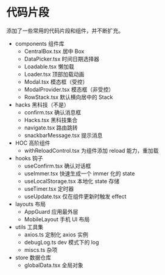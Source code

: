 # 代码片段

添加了一些常用的代码片段和组件，并不断扩充。

- components 组件库
  - CentralBox.tsx 居中 Box
  - DataPicker.tsx 时间日期选择器
  - Loadable.tsx 懒加载
  - Loader.tsx 顶部加载动画
  - Modal.tsx 模态框（受控）
  - ModalProvider.tsx 模态框（非受控）
  - RowStack.tsx 默认横向居中的 Stack
- hacks 黑科技（不是）
  - confirm.tsx 确认消息框
  - Hacks.tsx 黑科技集合
  - navigate.tsx 路由跳转
  - snackbarMessage.tsx 提示消息
- HOC 高阶组件
  - withReloadControl.tsx 为组件添加 reload 能力，重加载
- hooks 钩子
  - useConfirm.tsx 确认对话框
  - useImmer.tsx 快速生成一个 immer 化的 state
  - useLocalStorage.tsx 本地化 state 存储
  - useTimer.tsx 定时器
  - useUpdate.tsx 仅在组件更新时触发 effect
- layouts 布局
  - AppGuard 应用最外层
  - MobileLayout 手机 UI 布局
- utils 工具集
  - axios.ts 定制化 axios 实例
  - debugLog.ts dev 模式下的 log
  - miscs.ts 杂项
- store 数据仓库
  - globalData.tsx 全局对象
